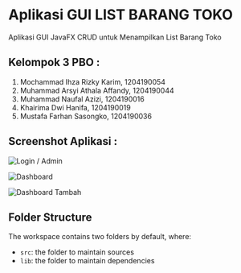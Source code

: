 # Aplikasi GUI LIST BARANG TOKO

Aplikasi GUI JavaFX CRUD untuk Menampilkan List Barang Toko

## Kelompok 3 PBO :

1. Mochammad Ihza Rizky Karim, 1204190054
2. Muhammad Arsyi Athala Affandy, 1204190044
3. Muhammad Naufal Azizi, 1204190016
4. Khairima Dwi Hanifa, 1204190019
5. Mustafa Farhan Sasongko, 1204190036


## Screenshot Aplikasi :

![Login / Admin]("https://github.com/ihzarizkyk/app-gui-list-barang-toko/blob/main/screenshot/admin-layout.png")

![Dashboard]("https://github.com/ihzarizkyk/app-gui-list-barang-toko/blob/main/screenshot/dashboard.png")

![Dashboard Tambah]("https://github.com/ihzarizkyk/app-gui-list-barang-toko/blob/main/screenshot/dashboard-tambah.png")

## Folder Structure

The workspace contains two folders by default, where:

- `src`: the folder to maintain sources
- `lib`: the folder to maintain dependencies

